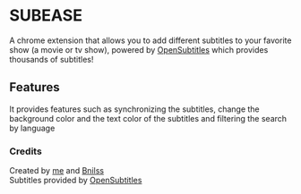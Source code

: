# SUBEASE

A chrome extension that allows you to add different subtitles to your favorite show (a movie or tv show), powered by [OpenSubtitles][opensubtitle-link] which provides thousands of subtitles!

## Features
It provides features such as synchronizing the subtitles, change the background color and the text color of the subtitles and filtering the search by language


### Credits
Created by [me][my-github] and [Bnilss][Bnliss-github]  
Subtitles provided by [OpenSubtitles][opensubtitle-link]

[opensubtitle-link]: https://www.opensubtitles.com/en
[Bnliss-github]: https://github.com/Bnilss
[my-github]: https://github.com/medamine980